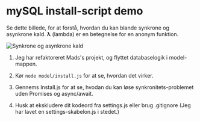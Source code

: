 # mySQL install-script demo

Se dette billede, for at forstå, hvordan du kan blande synkrone og asynkrone kald. **λ** (lambda) er en betegnelse for en anonym funktion.

![Synkrone og asynkrone kald](https://blog.4psa.com/wp-content/uploads/callback-syndrome-cause.jpg)


1. Jeg har refaktoreret Mads's projekt, og flyttet databaselogik i model-mappen. 

2. Kør ```node model/install.js``` for at se, hvordan det virker.

3. Gennems Install.js for at se, hvodan du kan løse synkronitets-problemet uden Promises og async/await.

4. Husk at ekskludere dit kodeord fra settings.js eller brug .gitignore (Jeg har lavet en settings-skabelon.js i stedet.)
